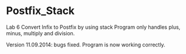 Postfix_Stack
=============

Lab 6 Convert Infix to Postfix by using stack
Program only handles plus, minus, multiply and division. 

Version 11.09.2014: bugs fixed. Program is now working correctly. 
